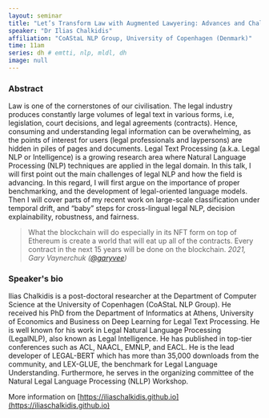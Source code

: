 ```yaml
---
layout: seminar
title: "Let’s Transform Law with Augmented Lawyering: Advances and Challenges in Legal Text Processing"
speaker: "Dr Ilias Chalkidis"
affiliation: "CoAStaL NLP Group, University of Copenhagen (Denmark)"
time: 11am
series: dh # emtti, nlp, mldl, dh 
image: null 
---
```


### Abstract
Law is one of the cornerstones of our civilisation. The legal industry produces constantly large volumes of legal text in various forms, i.e, legislation, court decisions, and legal agreements (contracts). Hence, consuming and understanding legal information can be overwhelming, as the points of interest for users (legal professionals and laypersons) are hidden in piles of pages and documents. Legal Text Processing (a.k.a. Legal NLP or Intelligence) is a growing research area where Natural Language Processing (NLP) techniques are applied in the legal domain. In this talk, I will first point out the main challenges of legal NLP and how the field is advancing. In this regard, I will first argue on the importance of proper benchmarking, and the development of legal-oriented language models. Then I will cover parts of my recent work on large-scale classification under temporal drift, and “baby” steps for cross-lingual legal NLP, decision explainability, robustness, and fairness.

>What the blockchain will do especially in its NFT form on top of Ethereum is create a world that will eat up all of the contracts. Every contract in the next 15 years will be done on the blockchain.
*2021, Gary Vaynerchuk ([@garyvee](https://twitter.com/garyvee))*

### Speaker's bio
Ilias Chalkidis is a post-doctoral researcher at the Department of Computer Science at the University of Copenhagen (CoAStaL NLP Group). He received his PhD from the Department of Informatics at Athens, University of Economics and Business on Deep Learning for Legal Text Processing. He is well known for his work in Legal Natural Language Processing (LegalNLP), also known as Legal Intelligence. He has published in top-tier conferences such as ACL, NAACL, EMNLP, and EACL. He is the lead developer of LEGAL-BERT which has more than 35,000 downloads from the community, and LEX-GLUE, the benchmark for Legal Language Understanding. Furthermore, he serves in the organizing committee of the Natural Legal Language Processing (NLLP) Workshop. 

More information on [https://iliaschalkidis.github.io](https://iliaschalkidis.github.io)
